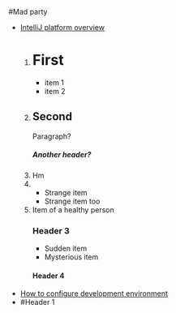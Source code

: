 #Mad party

* [IntelliJ platform overview](#intellij-platform-overview)
  1. # First
     - item 1
     - item 2
  2. ## Second
     Paragraph?
     ##### Another header?
  3. Hm
  4. - Strange item
     - Strange item too
  5. Item of a healthy person
      ### Header 3
      * Sudden item
      * Mysterious item
      #### Header 4
* [How to configure development environment](#configure-idea-development-environment)
* #Header 1
